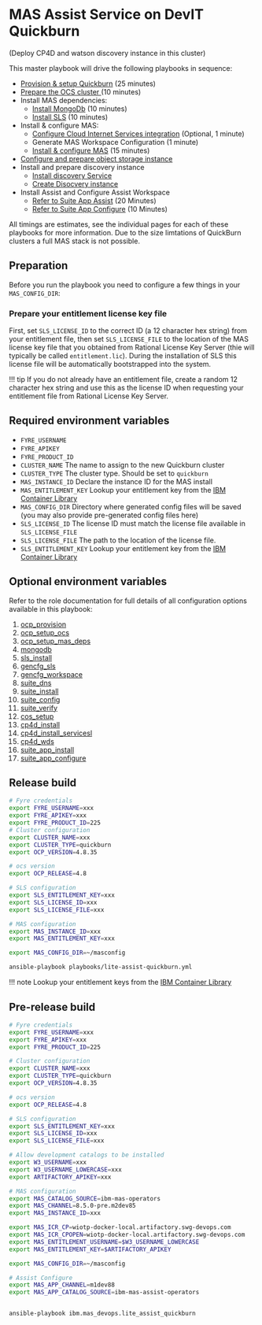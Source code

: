 # MAS Assist Service on DevIT Quickburn
(Deploy CP4D and watson discovery instance in this cluster)

This master playbook will drive the following playbooks in sequence:

- [Provision & setup Quickburn](ocp.md#quickburn) (25 minutes)
- [Prepare the OCS cluster ](../roles/ocp_setup_ocs.md) (10 minutes)
- Install MAS dependencies:
    - [Install MongoDb](dependencies.md#install-mongodb-ce) (10 minutes)
    - [Install SLS](dependencies.md#install-sls) (10 minutes)
- Install & configure MAS:
    - [Configure Cloud Internet Services integration](mas.md#cloud-internet-services-integration) (Optional, 1 minute)
    - Generate MAS Workspace Configuration (1 minute)
    - [Install & configure MAS](mas.md#install-mas) (15 minutes)
- [Configure and prepare object storage instance](../roles/cos_setup.md)
- Install and prepare discovery instance
    - [Install discovery Service](cp4d.md#install-services-discovery)
    - [Create Disocvery instance](cp4d.md#create-discovery-instance)
- Install Assist and Configure Assist Workspace
    - [Refer to Suite App Assist](../roles/suite_app_install.md) (20 Minutes)
    - [Refer to Suite App Configure](../roles/suite_app_configure.md)  (10 Minutes)


All timings are estimates, see the individual pages for each of these playbooks for more information.  Due to the size limtations of QuickBurn clusters a full MAS stack is not possible.

## Preparation
Before you run the playbook you need to configure a few things in your `MAS_CONFIG_DIR`:

### Prepare your entitlement license key file
First, set `SLS_LICENSE_ID` to the correct ID (a 12 character hex string) from your entitlement file, then set `SLS_LICENSE_FILE` to the location of the MAS license key file that you obtained from Rational License Key Server (thie will typically be called `entitlement.lic`).  During the installation of SLS this license file will be automatically bootstrapped into the system.

!!! tip
    If you do not already have an entitlement file, create a random 12 character hex string and use this as the license ID when requesting your entitlement file from Rational License Key Server.

## Required environment variables
- `FYRE_USERNAME`
- `FYRE_APIKEY`
- `FYRE_PRODUCT_ID`
- `CLUSTER_NAME` The name to assign to the new Quickburn cluster
- `CLUSTER_TYPE` The cluster type. Should be set to `quickburn`
- `MAS_INSTANCE_ID` Declare the instance ID for the MAS install
- `MAS_ENTITLEMENT_KEY` Lookup your entitlement key from the [IBM Container Library](https://myibm.ibm.com/products-services/containerlibrary)
- `MAS_CONFIG_DIR` Directory where generated config files will be saved (you may also provide pre-generated config files here)
- `SLS_LICENSE_ID` The license ID must match the license file available in `SLS_LICENSE_FILE`
- `SLS_LICENSE_FILE` The path to the location of the license file.
- `SLS_ENTITLEMENT_KEY` Lookup your entitlement key from the [IBM Container Library](https://myibm.ibm.com/products-services/containerlibrary)

## Optional environment variables
Refer to the role documentation for full details of all configuration options available in this playbook:

1. [ocp_provision](../roles/ocp_provision.md)
2. [ocp_setup_ocs](../roles/ocp_setup_ocs.md)
3. [ocp_setup_mas_deps](../roles/ocp_setup_mas_deps.md)
4. [mongodb](../roles/mongodb.md)
5. [sls_install](../roles/sls_install.md)
6. [gencfg_sls](../roles/gencfg_sls.md)
7. [gencfg_workspace](../roles/gencfg_workspace.md)
8. [suite_dns](../roles/suite_dns.md)
9. [suite_install](../roles/suite_install.md)
10. [suite_config](../roles/suite_config.md)
11. [suite_verify](../roles/suite_verify.md)
12. [cos_setup](../roles/cos_setup.md)
13. [cp4d_install](../roles/cos_setup.md)
14. [cp4d_install_servicesl](../roles/cp4d_install_services.md)
15. [cp4d_wds](../roles/cp4d_wds.md)
16. [suite_app_install](../roles/suite_app_install.md)
17. [suite_app_configure](../roles/suite_app_configure.md)

## Release build

```bash
# Fyre credentials
export FYRE_USERNAME=xxx
export FYRE_APIKEY=xxx
export FYRE_PRODUCT_ID=225
# Cluster configuration
export CLUSTER_NAME=xxx
export CLUSTER_TYPE=quickburn
export OCP_VERSION=4.8.35

# ocs version
export OCP_RELEASE=4.8

# SLS configuration
export SLS_ENTITLEMENT_KEY=xxx
export SLS_LICENSE_ID=xxx
export SLS_LICENSE_FILE=xxx

# MAS configuration
export MAS_INSTANCE_ID=xxx
export MAS_ENTITLEMENT_KEY=xxx

export MAS_CONFIG_DIR=~/masconfig

ansible-playbook playbooks/lite-assist-quickburn.yml
```

!!! note
    Lookup your entitlement keys from the [IBM Container Library](https://myibm.ibm.com/products-services/containerlibrary)


## Pre-release build

```bash
# Fyre credentials
export FYRE_USERNAME=xxx
export FYRE_APIKEY=xxx
export FYRE_PRODUCT_ID=225

# Cluster configuration
export CLUSTER_NAME=xxx
export CLUSTER_TYPE=quickburn
export OCP_VERSION=4.8.35

# ocs version
export OCP_RELEASE=4.8

# SLS configuration
export SLS_ENTITLEMENT_KEY=xxx
export SLS_LICENSE_ID=xxx
export SLS_LICENSE_FILE=xxx

# Allow development catalogs to be installed
export W3_USERNAME=xxx
export W3_USERNAME_LOWERCASE=xxx
export ARTIFACTORY_APIKEY=xxx

# MAS configuration
export MAS_CATALOG_SOURCE=ibm-mas-operators
export MAS_CHANNEL=8.5.0-pre.m2dev85
export MAS_INSTANCE_ID=xxx

export MAS_ICR_CP=wiotp-docker-local.artifactory.swg-devops.com
export MAS_ICR_CPOPEN=wiotp-docker-local.artifactory.swg-devops.com
export MAS_ENTITLEMENT_USERNAME=$W3_USERNAME_LOWERCASE
export MAS_ENTITLEMENT_KEY=$ARTIFACTORY_APIKEY

export MAS_CONFIG_DIR=~/masconfig

# Assist Configure
export MAS_APP_CHANNEL=m1dev88
export MAS_APP_CATALOG_SOURCE=ibm-mas-assist-operators


ansible-playbook ibm.mas_devops.lite_assist_quickburn
```
